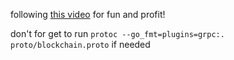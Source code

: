 following [this video](https://www.youtube.com/watch?v=gju-bml4kdw) for fun and profit!

don't for get to run `protoc --go_fmt=plugins=grpc:. proto/blockchain.proto` if needed